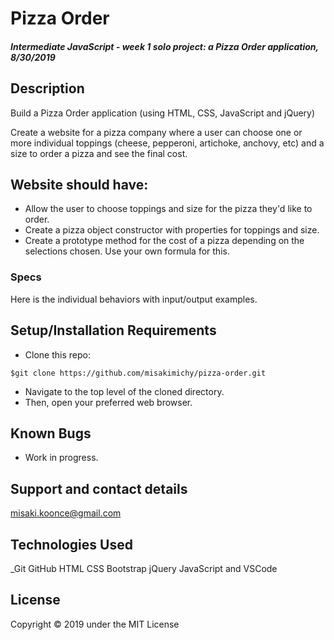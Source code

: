# Pizza Order

#### _Intermediate JavaScript - week 1 solo project: a Pizza Order application, 8/30/2019_

## Description
Build a Pizza Order application (using HTML, CSS, JavaScript and jQuery)

Create a website for a pizza company where a user can choose one or more individual toppings (cheese, pepperoni, artichoke, anchovy, etc) and a size to order a pizza and see the final cost.


## Website should have:
- Allow the user to choose toppings and size for the pizza they'd like to order.
- Create a pizza object constructor with properties for toppings and size.
- Create a prototype method for the cost of a pizza depending on the selections chosen. Use your own formula for this.

### Specs

Here is the individual behaviors with input/output examples.



## Setup/Installation Requirements

* Clone this repo:

`$git clone https://github.com/misakimichy/pizza-order.git`

* Navigate to the top level of the cloned directory.
* Then, open your preferred web browser.

## Known Bugs
* Work in progress.

## Support and contact details
 misaki.koonce@gmail.com

## Technologies Used
_Git GitHub  HTML CSS Bootstrap jQuery JavaScript and VSCode 


## License
Copyright © 2019 under the MIT License